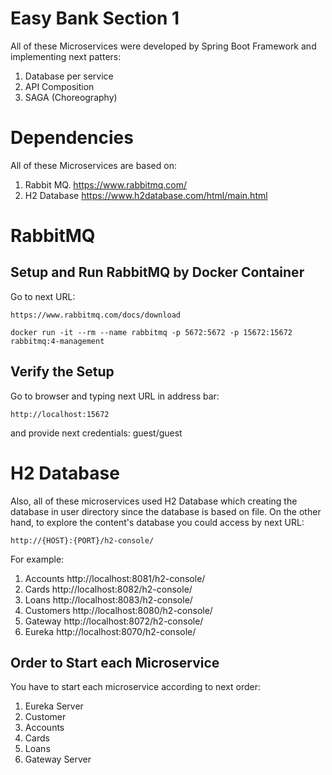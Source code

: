 # Easy Bank Section 1

All of these Microservices were developed by Spring Boot Framework and implementing next patters:

1. Database per service
2. API Composition
3. SAGA (Choreography)


# Dependencies

All of these Microservices are based on:

1. Rabbit MQ.
   https://www.rabbitmq.com/
2. H2 Database
   https://www.h2database.com/html/main.html


# RabbitMQ

## Setup and Run RabbitMQ by Docker Container

Go to next URL:

    https://www.rabbitmq.com/docs/download

```
docker run -it --rm --name rabbitmq -p 5672:5672 -p 15672:15672 rabbitmq:4-management
```

## Verify the Setup

Go to browser and typing next URL in address bar:

    http://localhost:15672

and provide next credentials: guest/guest
    

# H2 Database
Also, all of these microservices used H2 Database which creating the database in user directory since the database
is based on file. On the other hand, to explore the content's database you could access by next URL:

    http://{HOST}:{PORT}/h2-console/

For example:

1. Accounts
    http://localhost:8081/h2-console/
2. Cards
    http://localhost:8082/h2-console/
3. Loans
    http://localhost:8083/h2-console/
4. Customers
    http://localhost:8080/h2-console/
5. Gateway
    http://localhost:8072/h2-console/
6. Eureka
    http://localhost:8070/h2-console/ 


## Order to Start each Microservice
You have to start each microservice according to next order:

1. Eureka Server
2. Customer
3. Accounts
4. Cards
5. Loans
6. Gateway Server
